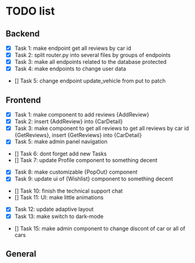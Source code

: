 # TODO list

## Backend

- [x] Task 1: make endpoint get all reviews by car id
- [x] Task 2: split router.py into several files by groups of endpoints
- [x] Task 3: make all endpoints related to the database protected
- [x] Task 4: make endpoints to change user data
- [] Task 5: change endpoint update_vehicle from put to patch

## Frontend

- [x] Task 1: make component to add reviews {AddReview}
- [x] Task 2: insert {AddReview} into {CarDetail}
- [x] Task 3: make component to get all reviews to get all reviews by car id {GetReviews}, insert {GetReviews} into {CarDetail}
- [x] Task 5: make admin panel navigation
- [] Task 6: dont forget add new Tasks
- [] Task 7: update Profile component to something decent
- [x] Task 8: make customizable {PopOut} component
- [x] Task 9: update ui of {Wishlist} component to something decent
- [] Task 10: finish the technical support chat
- [] Task 11: UI: make little animations
- [x] Task 12: update adaptive layout
- [x] Task 13: make switch to dark-mode
- [] Task 15: make admin component to change discont of car or all of cars

## General
